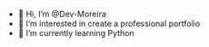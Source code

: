 - 👋 Hi, I’m @Dev-Moreira
- 👀 I’m interested in create a professional portfolio
- 🌱 I’m currently learning Python


